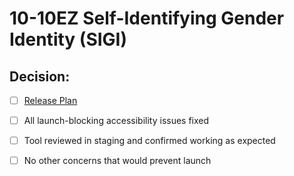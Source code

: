 # 10-10EZ Self-Identifying Gender Identity (SIGI)

## Decision: 

- [ ] [Release Plan](https://github.com/department-of-veterans-affairs/va.gov-team/blob/master/products/health-care/application/va-application/Self%20Identifying%20Gender%20Identity%20(SIGI)/Release%20Plan.md)

- [ ] All launch-blocking accessibility issues fixed

- [ ] Tool reviewed in staging and confirmed working as expected

- [ ] No other concerns that would prevent launch
